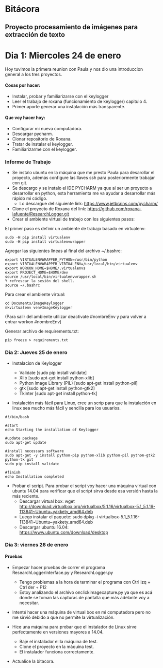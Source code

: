 # Bitácora

## Proyecto procesamiento de imágenes para extracción de texto 


# Dia 1: Miercoles 24 de enero

Hoy tuvimos la primera reunion con Paula y nos dio una introduccion general a los tres proyectos.

#### Cosas por hacer:
- Instalar, probar y familiarizarse con el keylogger 
- Leer el trabajo de roxana (funcionamiento de keylogger) capitulo 4.
- Primer aporte generar una instalación más transparente.

#### Que voy hacer hoy:
- Configurar mi nueva computadora.
- Descargar pycharm.
- Clonar repositorio de Roxana.
- Tratar de instalar el keylogger.
- Familiarizarme con el keylogger.

### Informe de Trabajo 
* Se instalo ubuntu en la máquina que me presto Paula para desarollar el proyecto, además configure las llaves ssh para posteriormente trabajar con git.
* Se descargo y se instalo el IDE PYCHARM ya que al ser un proyecto a desarrollar en python, esta herramienta me va ayudar a desarrollar más rápido mi código.
    * Lo descargue del siguiente link: https://www.jetbrains.com/pycharm/
* Clone el proyecto de Roxana del link: https://github.com/roxana-lafuente/ResearchLogger.git
* Crear el ambiente virtual de trabajo con los siguientes pasos:

El primer paso es definir un ambiente de trabajo basado en virtualenv:

```
sudo -H pip install virtualenv
sudo -H pip install virtualenvwrapper
```

Agregar las siguientes líneas al final del archivo ~/.bashrc:
```
export VIRTUALENVWRAPPER_PYTHON=/usr/bin/python
export VIRTUALENVWRAPPER_VIRTUALENV=/usr/local/bin/virtualenv
export WORKON_HOME=$HOME/.virtualenvs
export PROJECT_HOME=$HOME/dev
source /usr/local/bin/virtualenvwrapper.sh
Y refrescar la sesión del shell.
source ~/.bashrc
```

Para crear el ambiente virtual:
```
cd Documents/ImageKeylogger
mkvirtualenv venvImageKeylogger 
```

(Para salir del ambiente utilizar deactivate #nombreEnv
 y para volver a entrar workon #nombreEnv)

Generar archivo de requirements.txt:
```
pip freeze > requirements.txt
```

### Dia 2: Jueves 25 de enero

* Instalacion de Keylogger
    * Validate [sudo pip install validate]
    * Xlib [sudo apt-get install python-xlib]
    * Python Image Library (PIL) [sudo apt-get install python-pil]
    * gtk [sudo apt-get install python-gtk2]
    * Tkinter [sudo apt-get install python-tk]

*  Instalación más fácil para Linux, cree un scrip para que la instalación en linux sea mucho más fácil y sencilla para los usuarios.
```
#!/bin/bash

#start
echo Starting the installation of Keylogger

#update package
sudo apt-get update

#install necessary software
sudo apt-get -y install python-pip python-xlib python-pil python-gtk2 python-tk git
sudo pip install validate

#finish
echo Installation completed
```

* Probar el script. Para probar el script voy hacer una máquina virtual con ubuntu 14.04 para verificar que el script sirva desde esa versión hasta la más reciente.
    * Descargar virtual box: wget http://download.virtualbox.org/virtualbox/5.1.16/virtualbox-5.1_5.1.16-113841~Ubuntu~yakkety_amd64.deb
    * Luego instalar el paquete: sudo dpkg -i virtualbox-5.1_5.1.16-113841~Ubuntu~yakkety_amd64.deb
    * Descargar ubuntu 16.04: https://www.ubuntu.com/download/desktop
    
    
### Dia 3: viernes 26 de enero

#### Pruebas

* Empezar hacer pruebas de correr el programa ResearchLoggerInterface.py y ResearchLogger.py 
    * Tengo problemas a la hora de terminar el programa con Ctrl izq + Ctrl der + F12
    * Estoy analizando el archivo onclickimagecapture.py ya que es acá donde se toman las capturas de pantalla que más adelante voy a necesitar.
    
* Intenté hacer una máquina de virtual box en mi computadora pero no me sirvió debido a que no permite la virtualización.
    
* Hice una máquina para probar que el instalador de Linux sirve perfectamente en versiones mayores a 14.04.
    * Baje el instalador el la máquina de test.
    * Clone el proyecto en la máquina test.
    * El instalador funciona correctamente.
    
* Actualice la bitacora.


